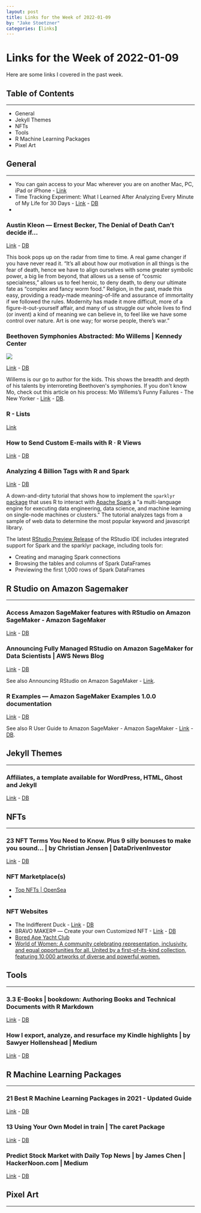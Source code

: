 ```yaml
---
layout: post
title: Links for the Week of 2022-01-09
by: "Jake Stoetzner"
categories: [links]
---
```


# Links for the Week of 2022-01-09

Here are some links I covered in the past week.

## Table of Contents
<hr/>

* General
* Jekyll Themes
* NFTs
* Tools
* R Machine Learning Packages
* Pixel Art

## General
<hr/>

* You can gain access to your Mac wherever you are on another Mac, PC, iPad or iPhone - [Link](https://www.macworld.co.uk/how-to/remote-access-control-mac-3594139/)
* Time Tracking Experiment: What I Learned After Analyzing Every Minute of My Life for 30 Days - [Link](https://zapier.com/blog/time-tracking-tutorial/) - [DB](https://www.dropbox.com/s/jrixt4v555n3hwf/PDF%20document.pdf?dl=0)
* 

### Austin Kleon — Ernest Becker, The Denial of Death Can’t decide if...

[Link](https://tumblr.austinkleon.com/post/673283827511246848) - [DB](https://www.dropbox.com/s/r4l59wdgrtexz2h/Austin%20Kleon%20%E2%80%94%20Ernest%20Becker%2C%20The%20Denial%20of%20Death%20Can%E2%80%99t%20decide%20if....pdf?dl=0)

This book pops up on the radar from time to time. A real game changer if you have never read it. “It’s all about how our motivation in all things is the fear of death, hence we have to align ourselves with some greater symbolic power, a big lie from beyond, that allows us a sense of “cosmic specialness,” allows us to feel heroic, to deny death, to deny our ultimate fate as “complex and fancy worm food.” Religion, in the past, made this easy, providing a ready-made meaning-of-life and assurance of immortality if we followed the rules. Modernity has made it more difficult, more of a figure-it-out-yourself affair, and many of us struggle our whole lives to find (or invent) a kind of meaning we can believe in, to feel like we have some control over nature. Art is one way; for worse people, there’s war.”

### Beethoven Symphonies Abstracted: Mo Willems | Kennedy Center

![](https://www.kennedy-center.org/globalassets/whats-on/exhibit/mokc_soiree_eventimage.jpg?format=webp&width=768&quality=70)

[Link](https://www.kennedy-center.org/whats-on/mo-willems-beethoven-exhibit/) - [DB](https://www.dropbox.com/s/ztyvaf3png74ur5/Beethoven%20Symphonies%20Abstracted%3A%20Mo%20Willems%20%7C%20Kennedy%20Center.pdf?dl=0)

Willems is our go to author for the kids. This shows the breadth and depth of his talents by interroreting Beethoven's symphonies. If you don't know Mo, check out this article on his process: Mo Willems’s Funny Failures - The New Yorker - [Link](https://www.newyorker.com/magazine/2017/02/06/mo-willems-funny-failures) - [DB](https://www.dropbox.com/s/vd28tj6zykupu42/Mo%20Willems%E2%80%99s%20Funny%20Failures%20%7C%20The%20New%20Yorker.pdf?dl=0).

### R - Lists

[Link](https://www.tutorialspoint.com/r/r_lists.htm)

### How to Send Custom E-mails with R · R Views

[Link](https://rviews.rstudio.com/2019/09/04/how-to-send-custom-e-mails-with-rstudio-connect/) - [DB](https://www.dropbox.com/s/jrixt4v555n3hwf/PDF%20document.pdf?dl=0)

### Analyzing 4 Billion Tags with R and Spark

[Link](https://rstudio-pubs-static.s3.amazonaws.com/241700_a369cda6066340388b2a7c1452cbb831.html) - [DB](https://www.dropbox.com/s/jrixt4v555n3hwf/PDF%20document.pdf?dl=0)

A down-and-dirty tutorial that shows how to implement the ```sparklyr``` [package](http://spark.rstudio.com/) that uses R to interact with [Apache Spark](http://spark.apache.org/) a "a multi-language engine for executing data engineering, data science, and machine learning on single-node machines or clusters." The tutorial analyzes tags from a sample of web data to determine the most popular keyword and javascript library.

The latest [RStudio Preview Release](https://www.rstudio.com/products/rstudio/download/preview/) of the RStudio IDE includes integrated support for Spark and the sparklyr package, including tools for:

* Creating and managing Spark connections
* Browsing the tables and columns of Spark DataFrames
* Previewing the first 1,000 rows of Spark DataFrames

## R Studio on Amazon Sagemaker
<hr />

### Access Amazon SageMaker features with RStudio on Amazon SageMaker - Amazon SageMaker

[Link](https://docs.aws.amazon.com/sagemaker/latest/dg/rstudio-sm-features.html) - [DB](https://www.dropbox.com/s/jrixt4v555n3hwf/PDF%20document.pdf?dl=0)

### Announcing Fully Managed RStudio on Amazon SageMaker for Data Scientists | AWS News Blog

[Link](https://aws.amazon.com/blogs/aws/announcing-fully-managed-rstudio-on-amazon-sagemaker-for-data-scientists/) - [DB](https://www.dropbox.com/s/jrixt4v555n3hwf/PDF%20document.pdf?dl=0)

See also Announcing RStudio on Amazon SageMaker - [Link](https://www.rstudio.com/blog/announcing-rstudio-on-amazon-sagemaker/). 

### R Examples — Amazon SageMaker Examples 1.0.0 documentation

[Link](https://sagemaker-examples.readthedocs.io/en/latest/r_examples/index.html) - [DB](https://www.dropbox.com/s/jrixt4v555n3hwf/PDF%20document.pdf?dl=0)

See also R User Guide to Amazon SageMaker - Amazon SageMaker - [Link](https://docs.aws.amazon.com/sagemaker/latest/dg/r-guide.html) - [DB](https://www.dropbox.com/s/jrixt4v555n3hwf/PDF%20document.pdf?dl=0). 

## Jekyll Themes
<hr />

### Affiliates, a template available for WordPress, HTML, Ghost and Jekyll

[Link](https://wowthemesnet.github.io/affiliates-jekyll-theme/is-intelligence-enough/) - [DB](https://www.dropbox.com/s/uaclidnrec3zk99/Is%20Intelligence%20Enough%20%7C%20Affiliates.pdf?dl=0)

## NFTs
<hr />

### 23 NFT Terms You Need to Know. Plus 9 silly bonuses to make you sound… | by Christian Jensen | DataDrivenInvestor

[Link](https://medium.datadriveninvestor.com/23-nft-terms-you-need-to-know-74ebd46c78be) - [DB](https://www.dropbox.com/s/8u7pcd8gizq1sa7/23%20NFT%20Terms%20You%20Need%20to%20Know.%20Plus%209%20silly%20bonuses%20to%20make%20you%20sound%E2%80%A6%20%7C%20by%20Christian%20Jensen%20%7C%20DataDrivenInvestor.pdf?dl=0)

### NFT Marketplace(s)

* [Top NFTs | OpenSea](https://opensea.io/rankings)
* 

### NFT Websites

* The Indifferent Duck - [Link](https://www.theindifferentduck.com/#roadmap) - [DB](https://www.dropbox.com/s/ca4357tm4clhy6i/The%20Indifferent%20Duck.pdf?dl=0)
* BRAVO MAKER® — Create your own Customized NFT - [Link](https://medium.com/@theindifferentduck/bravo-maker-f562e380d22d) - [DB](https://www.dropbox.com/s/pd4jklwltc6dq15/BRAVO%20MAKER%C2%AE%20%E2%80%94%20Create%20your%20own%20Customized%20NFT%20%7C%20by%20The%20Indifferent%20Duck%20%7C%20Dec%2C%202021%20%7C%20Medium.pdf?dl=0)
* [Bored Ape Yacht Club](https://boredapeyachtclub.com/#/home)
* [World of Women: A community celebrating representation, inclusivity, and equal opportunities for all. United by a first-of-its-kind collection, featuring 10,000 artworks of diverse and powerful women.](https://worldofwomen.art/wow.html)

## Tools
<hr />

### 3.3 E-Books | bookdown: Authoring Books and Technical Documents with R Markdown

[Link](https://bookdown.org/yihui/bookdown/e-books.html) - [DB](https://www.dropbox.com/sh/92bnsrhcpiu49ip/AACx9G5hdU_2aRyNFy7WAcPHa?dl=0)

### How I export, analyze, and resurface my Kindle highlights | by Sawyer Hollenshead | Medium

[Link](https://sawyerh.medium.com/how-i-export-process-and-resurface-my-kindle-highlights-addc9de9af1a) - [DB](https://www.dropbox.com/s/lewlqg0zeajckk5/How%20I%20export%2C%20analyze%2C%20and%20resurface%20my%20Kindle%20highlights%20%7C%20by%20Sawyer%20Hollenshead%20%7C%20Medium.pdf?dl=0)

## R Machine Learning Packages
<hr />

### 21 Best R Machine Learning Packages in 2021 - Updated Guide

[Link](https://www.folio3.ai/blog/best-r-machine-learning-packages/) - [DB](https://www.dropbox.com/s/z0ws0eps1ktt3k5/21%20Best%20R%20Machine%20Learning%20Packages%20in%202021%20-%20Updated%20Guide.pdf?dl=0)

### 13 Using Your Own Model in train | The caret Package

[Link](https://topepo.github.io/caret/using-your-own-model-in-train.html#illustrative-example-1-svms-with-laplacian-kernels) - [DB](https://www.dropbox.com/s/cc029pdxgiq8d8t/13%20Using%20Your%20Own%20Model%20in%20train%20%7C%20The%20caret%20Package.pdf?dl=0)

### Predict Stock Market with Daily Top News | by James Chen | HackerNoon.com | Medium

[Link](https://medium.com/hackernoon/predict-stock-market-with-daily-top-news-8c8db25bef8d) - [DB](https://www.dropbox.com/s/r874h31i2yqrz32/Predict%20Stock%20Market%20with%20Daily%20Top%20News%20%7C%20by%20James%20Chen%20%7C%20HackerNoon.com%20%7C%20Medium.pdf?dl=0)

## Pixel Art
<hr/>


